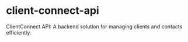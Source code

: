 # client-connect-api
 ClientConnect API: A backend solution for managing clients and contacts efficiently.

